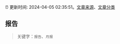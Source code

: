 :alarm_clock: 更新时间: 2024-04-05 02:35:51。[文章来源](/README.md)、[文章分类](/TAGS.md)

## 报告


> 关键字：`报告`、`月报`



